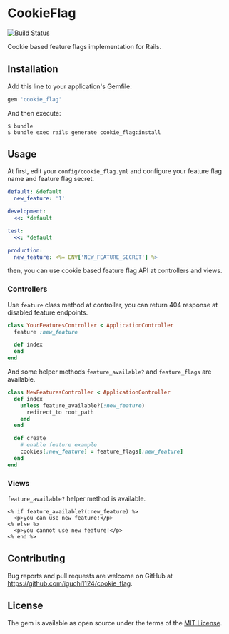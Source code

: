 # CookieFlag

[![Build Status](https://travis-ci.org/iguchi1124/cookie_flag.svg?branch=master)](https://travis-ci.org/iguchi1124/cookie_flag)

Cookie based feature flags implementation for Rails.

## Installation

Add this line to your application's Gemfile:

```ruby
gem 'cookie_flag'
```

And then execute:

```shell
$ bundle
$ bundle exec rails generate cookie_flag:install
```

## Usage

At first, edit your `config/cookie_flag.yml` and configure your feature flag name and feature flag secret.

```yml
default: &default
  new_feature: '1'

development:
  <<: *default

test:
  <<: *default

production:
  new_feature: <%= ENV['NEW_FEATURE_SECRET'] %>
```

then, you can use cookie based feature flag API at controllers and views.

### Controllers

Use `feature` class method at controller, you can return 404 response at disabled feature endpoints.

```rb
class YourFeaturesController < ApplicationController
  feature :new_feature

  def index
  end
end
```

And some helper methods `feature_available?` and `feature_flags` are available.

```rb
class NewFeaturesController < ApplicationController
  def index
    unless feature_available?(:new_feature)
      redirect_to root_path
    end
  end

  def create
    # enable feature example
    cookies[:new_feature] = feature_flags[:new_feature]
  end
end
```

### Views

`feature_available?` helper method is available.

```erb
<% if feature_available?(:new_feature) %>
  <p>you can use new feature!</p>
<% else %>
  <p>you cannot use new feature!</p>
<% end %>
```

## Contributing

Bug reports and pull requests are welcome on GitHub at https://github.com/iguchi1124/cookie_flag.

## License

The gem is available as open source under the terms of the [MIT License](https://opensource.org/licenses/MIT).
